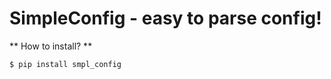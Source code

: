 # SimpleConfig - easy to parse config!

** How to install? **
```bash
$ pip install smpl_config
```
